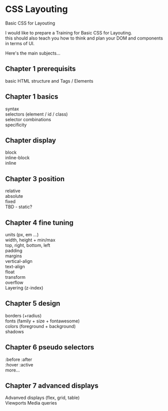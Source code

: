 # CSS Layouting
Basic CSS for Layouting  

I would like to prepare a Training for Basic CSS for Layouting.  
this should also teach you how to think and plan your DOM and components in terms of UI.  

Here's the main subjects...  

## Chapter 1 prerequisits 
basic HTML structure and Tags / Elements

## Chapter 1 basics
syntax  
selectors (element / id / class)  
selector combinations  
specificity

## Chapter display
block  
inline-block  
inline  

## Chapter 3 position
relative  
absolute  
fixed  
TBD - static?  

## Chapter 4 fine tuning
units (px, em ...)  
width, height + min/max  
top, right, bottom, left  
padding  
margins  
vertical-align  
text-align  
float  
transform  
overflow  
Layering (z-index)  

## Chapter 5 design
borders (+radius)  
fonts (family + size + fontawesome)  
colors (foreground + background)  
shadows

## Chapter 6 pseudo selectors
:before :after  
:hover :active  
more...

## Chapter 7 advanced displays
Advanved displays (flex, grid, table)  
Viewports
Media queries
